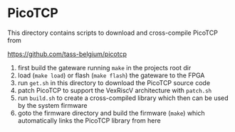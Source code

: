 # PicoTCP

This directory contains scripts to download and cross-compile
PicoTCP from

https://github.com/tass-belgium/picotcp

1. first build the gateware running `make` in the projects root dir
2. load (`make load`) or flash (`make flash`) the gateware to the FPGA
3. run `get.sh` in this directory to download the PicoTCP source code
4. patch PicoTCP to support the VexRiscV architecture with `patch.sh`
5. run `build.sh` to create a cross-compiled library which then can be used by
   the system firmware
5. goto the firmware directory and build the firmware (`make`) which automatically
   links the PicoTCP library from here
